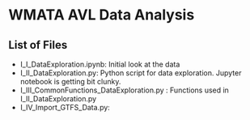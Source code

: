 # WMATA AVL Data Analysis




## List of Files
- I_I_DataExploration.ipynb: Initial look at the data
- I_II_DataExploration.py: Python script for data exploration. Jupyter notebook is getting bit clunky.
- I_III_CommonFunctions_DataExploration.py : Functions used in I_II_DataExploration.py 
- I_IV_Import_GTFS_Data.py: 